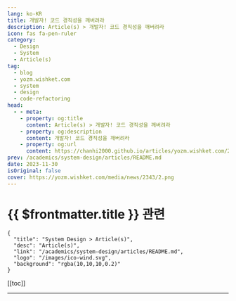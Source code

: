 ```yaml
---
lang: ko-KR
title: 개발자! 코드 경직성을 깨버려라
description: Article(s) > 개발자! 코드 경직성을 깨버려라
icon: fas fa-pen-ruler
category: 
  - Design
  - System
  - Article(s)
tag: 
  - blog
  - yozm.wishket.com
  - system
  - design
  - code-refactoring
head:
  - - meta:
    - property: og:title
      content: Article(s) > 개발자! 코드 경직성을 깨버려라
    - property: og:description
      content: 개발자! 코드 경직성을 깨버려라
    - property: og:url
      content: https://chanhi2000.github.io/articles/yozm.wishket.com/2343.html
prev: /academics/system-design/articles/README.md
date: 2023-11-30
isOriginal: false
cover: https://yozm.wishket.com/media/news/2343/2.png
---
```


# {{ $frontmatter.title }} 관련

```component VPCard
{
  "title": "System Design > Article(s)",
  "desc": "Article(s)",
  "link": "/academics/system-design/articles/README.md",
  "logo": "/images/ico-wind.svg",
  "background": "rgba(10,10,10,0.2)"
}
```

[[toc]]

---

<SiteInfo
  name="개발자! 코드 경직성을 깨버려라 | 요즘IT"
  desc="과거 일했던 회사에서 처음 배운 것 중 하나는 어떤 대가를 치르더라도 코드 재작성을 피하는 것이었다. 변경을 거듭할 때마다, 잘 되던 것이 오히려 버그로 회귀할 위험이 있기 때문이다. 기존 코드를 바꿔야 한다면 이것은 더 큰 문제이다. 기존 코드가 특별한 작업 방식과 밀접하게 연결되어 있다면 수정하는 것 자체가 매우 어려울 수 있다. 이 상황에서 코드를 변경하면 다른 여러 곳을 함께 변경해야 할 수도 있다. 변화에 대한 기존 코드의 이러한 저항을 코드 경직성(code rigidity)이라고 한다."
  url="https://yozm.wishket.com/magazine/detail/2343/"
  logo="https://yozm.wishket.com/static/renewal/img/global/gnb_yozmit.svg"
  preview="https://yozm.wishket.com/media/news/2343/2.png"/>

<!-- TODO: 작성 -->

